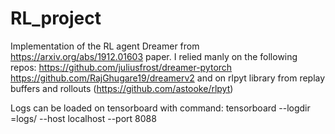 # RL_project
Implementation of the RL agent Dreamer from https://arxiv.org/abs/1912.01603 paper.
I relied manly on the following repos: https://github.com/juliusfrost/dreamer-pytorch
                                       https://github.com/RajGhugare19/dreamerv2
and on  rlpyt library from replay buffers and rollouts (https://github.com/astooke/rlpyt)                   

Logs can be loaded on tensorboard with command:
                                         tensorboard --logdir =logs/ --host localhost --port 8088

